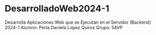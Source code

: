 # DesarrolladoWeb2024-1
Desarrolla Aplicaciones Web que se Ejecutan en el Servidor (Backend) 2024-1
Alumno:
Perla Daniela Lopez Quiroz
Grupo:
5AVP
